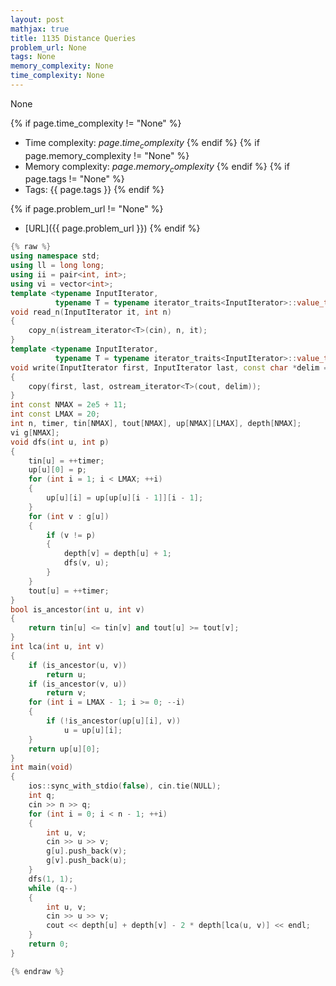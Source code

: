 ```yaml
---
layout: post
mathjax: true
title: 1135 Distance Queries
problem_url: None
tags: None
memory_complexity: None
time_complexity: None
---
```


None


{% if page.time_complexity != "None" %}
- Time complexity: ${{ page.time_complexity }}$
{% endif %}
{% if page.memory_complexity != "None" %}
- Memory complexity: ${{ page.memory_complexity }}$
{% endif %}
{% if page.tags != "None" %}
- Tags: {{ page.tags }}
{% endif %}

{% if page.problem_url != "None" %}
- [URL]({{ page.problem_url }})
{% endif %}

```cpp
{% raw %}
using namespace std;
using ll = long long;
using ii = pair<int, int>;
using vi = vector<int>;
template <typename InputIterator,
          typename T = typename iterator_traits<InputIterator>::value_type>
void read_n(InputIterator it, int n)
{
    copy_n(istream_iterator<T>(cin), n, it);
}
template <typename InputIterator,
          typename T = typename iterator_traits<InputIterator>::value_type>
void write(InputIterator first, InputIterator last, const char *delim = "\n")
{
    copy(first, last, ostream_iterator<T>(cout, delim));
}
int const NMAX = 2e5 + 11;
int const LMAX = 20;
int n, timer, tin[NMAX], tout[NMAX], up[NMAX][LMAX], depth[NMAX];
vi g[NMAX];
void dfs(int u, int p)
{
    tin[u] = ++timer;
    up[u][0] = p;
    for (int i = 1; i < LMAX; ++i)
    {
        up[u][i] = up[up[u][i - 1]][i - 1];
    }
    for (int v : g[u])
    {
        if (v != p)
        {
            depth[v] = depth[u] + 1;
            dfs(v, u);
        }
    }
    tout[u] = ++timer;
}
bool is_ancestor(int u, int v)
{
    return tin[u] <= tin[v] and tout[u] >= tout[v];
}
int lca(int u, int v)
{
    if (is_ancestor(u, v))
        return u;
    if (is_ancestor(v, u))
        return v;
    for (int i = LMAX - 1; i >= 0; --i)
    {
        if (!is_ancestor(up[u][i], v))
            u = up[u][i];
    }
    return up[u][0];
}
int main(void)
{
    ios::sync_with_stdio(false), cin.tie(NULL);
    int q;
    cin >> n >> q;
    for (int i = 0; i < n - 1; ++i)
    {
        int u, v;
        cin >> u >> v;
        g[u].push_back(v);
        g[v].push_back(u);
    }
    dfs(1, 1);
    while (q--)
    {
        int u, v;
        cin >> u >> v;
        cout << depth[u] + depth[v] - 2 * depth[lca(u, v)] << endl;
    }
    return 0;
}

{% endraw %}
```